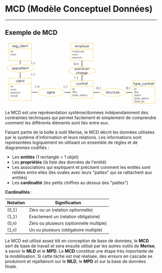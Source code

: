 # MCD (Modèle Conceptuel Données)

---

## Exemple de MCD

![MERISE](../images/exemple-representation-modele-conceptuel-donnees-simple-1024x423.png)

Le MCD est une représentation système/données indépendamment des contraintes techniques qui permet facilement et simplement de comprendre comment les différents éléments sont liés entre eux.

Faisant partie de la boîte à outil Merise, le MCD décrit les données utilisées par le système d'information et leurs relations. Les informations sont représentées logiquement en utilisant un ensemble de règles et de diagrammes codifiés :

- Les **entités** (1 rectangle = 1 objet)
- Les **propriétés** (la liste des données de l'entité)
- Les associations qui expliquent et précisent comment les entités sont reliées entre elles (les ovales avec leurs "pattes" qui se rattachent aux entités)
- Les **cardinalité** (les petits chiffres au dessus des "pattes")

**Cardinalités** :

| Notation | Signification                            |
| -------- | ---------------------------------------- |
| (0,1)    | Zéro ou un (relation optionnelle)        |
| (1,1)    | Exactement un (relation obligatoire)     |
| (0,n)    | Zéro ou plusieurs (optionnelle multiple) |
| (1,n)    | Un ou plusieurs (obligatoire multiple)   |

Le MCD est utilisé assez tôt en conception de base de données, le **MCD** sert de base de travail et sera ensuite utilisé par les autres outils de **Merise**, à savoir le **MLD** et le **MPD**. Le **MCD** constitue une étape très importante de la modélisation. Si cette tâche est mal réalisée, des erreurs en cascade se produiront et rejaillairont sur le **MLD**, le **MPD** et sur la base de données finale.
